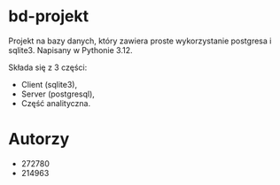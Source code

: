 # bd-projekt
Projekt na bazy danych, który zawiera proste wykorzystanie postgresa i sqlite3. Napisany w Pythonie 3.12.

Składa się z 3 części:
- Client (sqlite3),
- Server (postgresql),
- Część analityczna.

# Autorzy
- 272780
- 214963
